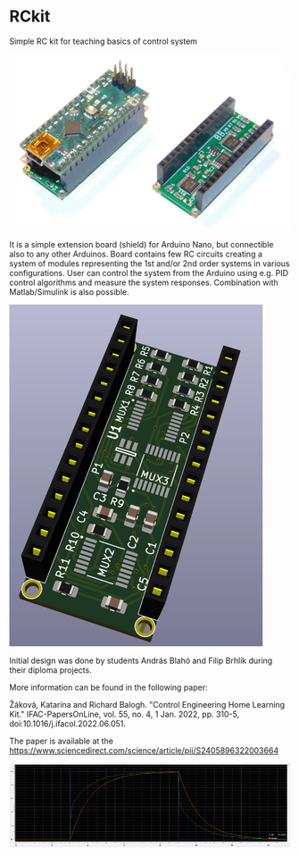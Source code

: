 # RCkit
Simple RC kit for teaching basics of control system

![Photo of the board](https://github.com/baloghr/RCkit/blob/main/doc/fotkaRCkit.jpg "Photo of the board with Arduino Nano installed and the board itself.")

It is a simple extension board (shield) for Arduino Nano, but connectible also to any other Arduinos. Board contains few RC circuits creating a system of modules representing the 1st and/or 2nd order systems in various configurations. User can control the system from the Arduino using e.g. PID control algorithms and measure the system responses. Combination with Matlab/Simulink is also possible. 

![3D model](https://github.com/baloghr/RCkit/blob/main/doc/3DmodelRCkit.png "3D model of the board")

Initial design was done by students András Blahó and Filip Brhlík during their diploma projects. 

More information can be found in the following paper:

Žáková, Katarína and Richard Balogh. "Control Engineering Home Learning Kit." IFAC-PapersOnLine, vol. 55, no. 4, 1 Jan. 2022, pp. 310-5, doi:10.1016/j.ifacol.2022.06.051.

The paper is available at the https://www.sciencedirect.com/science/article/pii/S2405896322003664

![Experiment](https://github.com/baloghr/RCkit/blob/main/doc/Experiment1RCkit.png "An example experiment with the board.")

